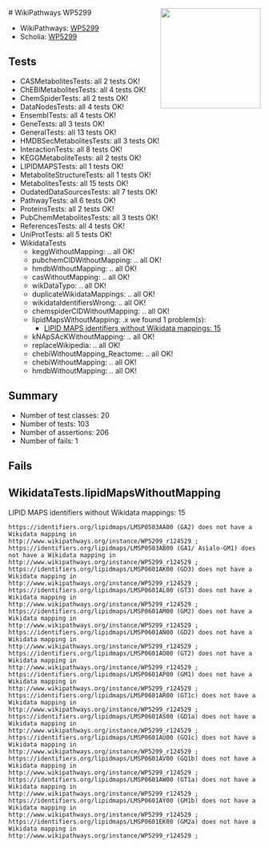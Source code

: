 <img style="float: right; width: 200px" src="https://upload.wikimedia.org/wikipedia/commons/thumb/8/83/Wplogo_with_text_500.png/640px-Wplogo_with_text_500.png" />
# WikiPathways WP5299

* WikiPathways: [WP5299](https://new.wikipathways.org/pathways/WP5299)
* Scholia: [WP5299](https://scholia.toolforge.org/wikipathways/WP5299)
## Tests
* CASMetabolitesTests: all 2 tests OK!
* ChEBIMetabolitesTests: all 4 tests OK!
* ChemSpiderTests: all 2 tests OK!
* DataNodesTests: all 4 tests OK!
* EnsemblTests: all 4 tests OK!
* GeneTests: all 3 tests OK!
* GeneralTests: all 13 tests OK!
* HMDBSecMetabolitesTests: all 3 tests OK!
* InteractionTests: all 8 tests OK!
* KEGGMetaboliteTests: all 2 tests OK!
* LIPIDMAPSTests: all 1 tests OK!
* MetaboliteStructureTests: all 1 tests OK!
* MetabolitesTests: all 15 tests OK!
* OudatedDataSourcesTests: all 7 tests OK!
* PathwayTests: all 6 tests OK!
* ProteinsTests: all 2 tests OK!
* PubChemMetabolitesTests: all 3 tests OK!
* ReferencesTests: all 4 tests OK!
* UniProtTests: all 5 tests OK!
* WikidataTests
    * keggWithoutMapping: .. all OK!
    * pubchemCIDWithoutMapping: .. all OK!
    * hmdbWithoutMapping: .. all OK!
    * casWithoutMapping: .. all OK!
    * wikDataTypo: .. all OK!
    * duplicateWikidataMappings: .. all OK!
    * wikidataIdentifiersWrong: .. all OK!
    * chemspiderCIDWithoutMapping: .. all OK!
    * lipidMapsWithoutMapping: .x we found 1 problem(s):
        * [LIPID MAPS identifiers without Wikidata mappings: 15](#41c16d14)
    * kNApSAcKWithoutMapping: .. all OK!
    * replaceWikipedia: .. all OK!
    * chebiWithoutMapping_Reactome: .. all OK!
    * chebiWithoutMapping: .. all OK!
    * hmdbWithoutMapping: .. all OK!


## Summary

* Number of test classes: 20
* Number of tests: 103
* Number of assertions: 206
* Number of fails: 1

## Fails

<a name="41c16d14" />

## WikidataTests.lipidMapsWithoutMapping

LIPID MAPS identifiers without Wikidata mappings: 15
```
https://identifiers.org/lipidmaps/LMSP0503AA00 (GA2) does not have a Wikidata mapping in http://www.wikipathways.org/instance/WP5299_r124529 ; 
https://identifiers.org/lipidmaps/LMSP0503AB00 (GA1/ Asialo-GM1) does not have a Wikidata mapping in http://www.wikipathways.org/instance/WP5299_r124529 ; 
https://identifiers.org/lipidmaps/LMSP0601AK00 (GD3) does not have a Wikidata mapping in http://www.wikipathways.org/instance/WP5299_r124529 ; 
https://identifiers.org/lipidmaps/LMSP0601AL00 (GT3) does not have a Wikidata mapping in http://www.wikipathways.org/instance/WP5299_r124529 ; 
https://identifiers.org/lipidmaps/LMSP0601AM00 (GM2) does not have a Wikidata mapping in http://www.wikipathways.org/instance/WP5299_r124529 ; 
https://identifiers.org/lipidmaps/LMSP0601AN00 (GD2) does not have a Wikidata mapping in http://www.wikipathways.org/instance/WP5299_r124529 ; 
https://identifiers.org/lipidmaps/LMSP0601AO00 (GT2) does not have a Wikidata mapping in http://www.wikipathways.org/instance/WP5299_r124529 ; 
https://identifiers.org/lipidmaps/LMSP0601AP00 (GM1) does not have a Wikidata mapping in http://www.wikipathways.org/instance/WP5299_r124529 ; 
https://identifiers.org/lipidmaps/LMSP0601AR00 (GT1c) does not have a Wikidata mapping in http://www.wikipathways.org/instance/WP5299_r124529 ; 
https://identifiers.org/lipidmaps/LMSP0601AS00 (GD1a) does not have a Wikidata mapping in http://www.wikipathways.org/instance/WP5299_r124529 ; 
https://identifiers.org/lipidmaps/LMSP0601AU00 (GQ1c) does not have a Wikidata mapping in http://www.wikipathways.org/instance/WP5299_r124529 ; 
https://identifiers.org/lipidmaps/LMSP0601AV00 (GQ1b) does not have a Wikidata mapping in http://www.wikipathways.org/instance/WP5299_r124529 ; 
https://identifiers.org/lipidmaps/LMSP0601AW00 (GT1a) does not have a Wikidata mapping in http://www.wikipathways.org/instance/WP5299_r124529 ; 
https://identifiers.org/lipidmaps/LMSP0601AY00 (GM1b) does not have a Wikidata mapping in http://www.wikipathways.org/instance/WP5299_r124529 ; 
https://identifiers.org/lipidmaps/LMSP0601EK00 (GM2a) does not have a Wikidata mapping in http://www.wikipathways.org/instance/WP5299_r124529 ; 
```

